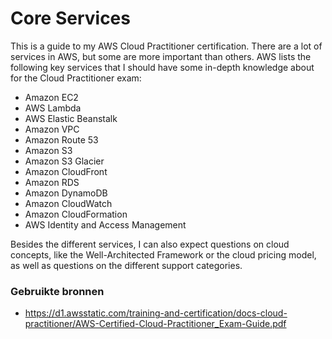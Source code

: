 # Core Services
This is a guide to my AWS Cloud Practitioner certification. There are a lot of services in AWS, but some are more important than others. AWS lists the following key services that I should have some in-depth knowledge about for the Cloud Practitioner exam:  
  
* Amazon EC2
* AWS Lambda
* AWS Elastic Beanstalk
* Amazon VPC
* Amazon Route 53
* Amazon S3
* Amazon S3 Glacier
* Amazon CloudFront
* Amazon RDS
* Amazon DynamoDB
* Amazon CloudWatch
* Amazon CloudFormation
* AWS Identity and Access Management

Besides the different services, I can also expect questions on cloud concepts, like the Well-Architected Framework or the cloud pricing model, as well as questions on the different support categories.  

### Gebruikte bronnen
* https://d1.awsstatic.com/training-and-certification/docs-cloud-practitioner/AWS-Certified-Cloud-Practitioner_Exam-Guide.pdf 



